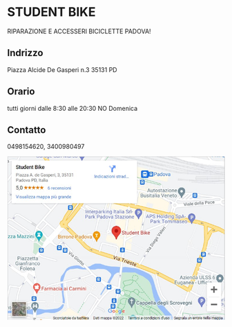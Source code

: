 # STUDENT BIKE 


RIPARAZIONE E ACCESSERI BICICLETTE PADOVA!


## Indrizzo
Piazza Alcide De Gasperi n.3 35131 PD


## Orario
tutti giorni dalle 8:30 alle 20:30 NO Domenica


## Contatto
0498154620, 3400980497


![address](map.jpg)

